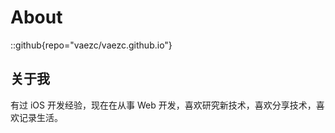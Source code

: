 # About

::github{repo="vaezc/vaezc.github.io"}

## 关于我

有过 iOS 开发经验，现在在从事 Web 开发，喜欢研究新技术，喜欢分享技术，喜欢记录生活。
